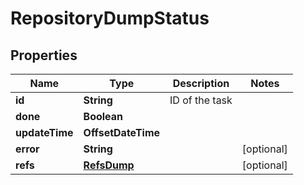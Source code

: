

# RepositoryDumpStatus


## Properties

Name | Type | Description | Notes
------------ | ------------- | ------------- | -------------
**id** | **String** | ID of the task | 
**done** | **Boolean** |  | 
**updateTime** | **OffsetDateTime** |  | 
**error** | **String** |  |  [optional]
**refs** | [**RefsDump**](RefsDump.md) |  |  [optional]



